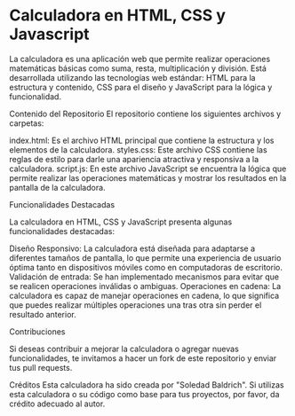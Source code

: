 # Calculadora en HTML, CSS y Javascript

La calculadora es una aplicación web que permite realizar operaciones matemáticas básicas como suma, resta, multiplicación y división. Está desarrollada utilizando las tecnologías web estándar: HTML para la estructura y contenido, CSS para el diseño y JavaScript para la lógica y funcionalidad.

Contenido del Repositorio
El repositorio contiene los siguientes archivos y carpetas:

index.html: Es el archivo HTML principal que contiene la estructura y los elementos de la calculadora.
styles.css: Este archivo CSS contiene las reglas de estilo para darle una apariencia atractiva y responsiva a la calculadora.
script.js: En este archivo JavaScript se encuentra la lógica que permite realizar las operaciones matemáticas y mostrar los resultados en la pantalla de la calculadora.

Funcionalidades Destacadas

La calculadora en HTML, CSS y JavaScript presenta algunas funcionalidades destacadas:

Diseño Responsivo: La calculadora está diseñada para adaptarse a diferentes tamaños de pantalla, lo que permite una experiencia de usuario óptima tanto en dispositivos móviles como en computadoras de escritorio.
Validación de entrada: Se han implementado mecanismos para evitar que se realicen operaciones inválidas o ambiguas.
Operaciones en cadena: La calculadora es capaz de manejar operaciones en cadena, lo que significa que puedes realizar múltiples operaciones una tras otra sin perder el resultado anterior.

Contribuciones

Si deseas contribuir a mejorar la calculadora o agregar nuevas funcionalidades, te invitamos a hacer un fork de este repositorio y enviar tus pull requests.

Créditos
Esta calculadora ha sido creada por "Soledad Baldrich". Si utilizas esta calculadora o su código como base para tus proyectos, por favor, da crédito adecuado al autor.
